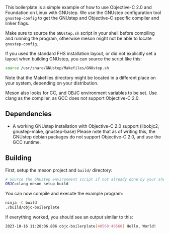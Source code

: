 This boilerplate is a simple example of how to use Objective-C 2.0 and Foundation on Linux with GNUstep.
We use the GNUstep configuration tool `gnustep-config` to get the GNUstep and Objective-C specific compiler
and linker flags.

Make sure to source the `GNUstep.sh` script in your shell before compiling and running the program, otherwise
meson might not be able to locate `gnustep-config`.

If you used the standard FHS installation layout, or did not explicitly set a layout when building GNUstep,
you can source the script like this:

```bash
source /usr/share/GNUstep/Makefiles/GNUstep.sh
```
Note that the Makefiles directory might be located in a different place on your system, depending on your distribution.

Meson also looks for CC, and OBJC environment variables to be set. Use clang as the compiler, as GCC does not
support Objective-C 2.0.

## Dependencies
- A working GNUstep installation with Objective-C 2.0 support (libobjc2, gnustep-make, gnustep-base)
  Please note that as of writing this, the GNUstep debian packages do not support Objective-C 2.0, and use the GCC runtime.

## Building
First, setup the meson project and `build/` directory: 
```bash
# Source the GNUstep environment script if not already done by your shell configuration (e.g. source /usr/share/GNUstep/Makefiles/GNUstep.sh)
OBJC=clang meson setup build
```

You can now compile and execute the example program:
```bash
ninja -C build
./build/objc-boilerplate
```

If everything worked, you should see an output similar to this:
```bash
2023-10-16 11:28:06.806 objc-boilerplate[40560:40560] Hello, World!
```
